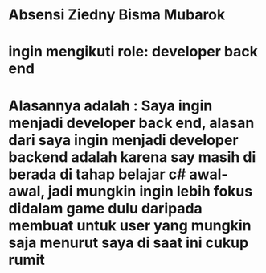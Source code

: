 # Absensi Ziedny Bisma Mubarok

# ingin mengikuti role: developer back end

# Alasannya adalah : Saya ingin menjadi developer back end, alasan dari saya ingin menjadi developer backend adalah karena say masih di berada di tahap belajar c# awal-awal, jadi mungkin ingin lebih fokus didalam game dulu daripada membuat untuk user yang mungkin saja menurut saya di saat ini cukup rumit
